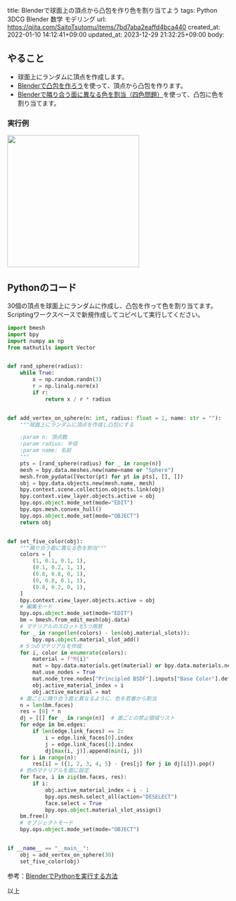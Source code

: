 title: Blenderで球面上の頂点から凸包を作り色を割り当てよう
tags: Python 3DCG Blender 数学 モデリング
url: https://qiita.com/SaitoTsutomu/items/7bd7aba2eaffd4bca440
created_at: 2022-01-10 14:12:41+09:00
updated_at: 2023-12-29 21:32:25+09:00
body:

## やること

- 球面上にランダムに頂点を作成します。
- [Blenderで凸包を作ろう](https://qiita.com/SaitoTsutomu/items/fae863598c5110a5c8d4)を使って、頂点から凸包を作ります。
- [Blenderで隣り合う面に異なる色を割当（四色問題）](https://qiita.com/SaitoTsutomu/items/8def3fb4b99f8520b6ed)を使って、凸包に色を割り当てます。

### 実行例

<img src="https://qiita-image-store.s3.ap-northeast-1.amazonaws.com/0/13955/8eeb63d7-9acd-9af4-d1b9-83acc4dd9e2e.jpeg" width="300">

## Pythonのコード

30個の頂点を球面上にランダムに作成し、凸包を作って色を割り当てます。
Scriptingワークスペースで新規作成してコピペして実行してください。

```py
import bmesh
import bpy
import numpy as np
from mathutils import Vector


def rand_sphere(radius):
    while True:
        x = np.random.randn(3)
        r = np.linalg.norm(x)
        if r:
            return x / r * radius


def add_vertex_on_sphere(n: int, radius: float = 1, name: str = ""):
    """球面上にランダムに頂点を作成し凸包にする

    :param n: 頂点数
    :param radius: 半径
    :param name: 名前
    """
    pts = [rand_sphere(radius) for _ in range(n)]
    mesh = bpy.data.meshes.new(name=name or "Sphere")
    mesh.from_pydata([Vector(pt) for pt in pts], [], [])
    obj = bpy.data.objects.new(mesh.name, mesh)
    bpy.context.scene.collection.objects.link(obj)
    bpy.context.view_layer.objects.active = obj
    bpy.ops.object.mode_set(mode="EDIT")
    bpy.ops.mesh.convex_hull()
    bpy.ops.object.mode_set(mode="OBJECT")
    return obj


def set_five_color(obj):
    """隣り合う面に異なる色を割当"""
    colors = [
        (1, 0.1, 0.1, 1),
        (0.1, 0.2, 1, 1),
        (0.8, 0.8, 0, 1),
        (0, 0.8, 0.1, 1),
        (0.8, 0.2, 0, 1),
    ]
    bpy.context.view_layer.objects.active = obj
    # 編集モード
    bpy.ops.object.mode_set(mode="EDIT")
    bm = bmesh.from_edit_mesh(obj.data)
    # マテリアルのスロットを5つ用意
    for _ in range(len(colors) - len(obj.material_slots)):
        bpy.ops.object.material_slot_add()
    # 5つのマテリアルを作成
    for i, color in enumerate(colors):
        material = f"M{i}"
        mat = bpy.data.materials.get(material) or bpy.data.materials.new(name=material)
        mat.use_nodes = True
        mat.node_tree.nodes["Principled BSDF"].inputs["Base Color"].default_value = color
        obj.active_material_index = i
        obj.active_material = mat
    # 面ごとに隣り合う面と異なるように、色を若番から割当
    n = len(bm.faces)
    res = [0] * n
    dj = [[] for _ in range(n)]  # 面ごとの禁止領域リスト
    for edge in bm.edges:
        if len(edge.link_faces) == 2:
            i = edge.link_faces[0].index
            j = edge.link_faces[1].index
            dj[max(i, j)].append(min(i, j))
    for i in range(n):
        res[i] = ({1, 2, 3, 4, 5} - {res[j] for j in dj[i]}).pop()
    # 色のマテリアルを面に設定
    for face, i in zip(bm.faces, res):
        if i:
            obj.active_material_index = i - 1
            bpy.ops.mesh.select_all(action="DESELECT")
            face.select = True
            bpy.ops.object.material_slot_assign()
    bm.free()
    # オブジェクトモード
    bpy.ops.object.mode_set(mode="OBJECT")


if __name__ == "__main__":
    obj = add_vertex_on_sphere(30)
    set_five_color(obj)
```

参考：[BlenderでPythonを実行する方法](https://qiita.com/SaitoTsutomu/items/cec67381a8789b40e377)

以上


